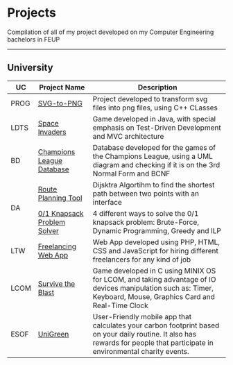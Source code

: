 # Projects
Compilation of all of my project developed on my Computer Engineering bachelors in FEUP

---
## University

<table>
  <thead>
    <tr>
      <th>UC</th>
      <th>Project Name</th>
      <th>Description</th>
    </tr>
  </thead>
  <tbody>
    <tr>
      <td> PROG </td>
      <td><a href="https://github.com/gomesidk/SVG-to-PNG">SVG-to-PNG</a></td>
      <td> Project developed to transform svg files into png files, using C++ CLasses</td>
    </tr>
    <tr>
      <td> LDTS </td>
      <td><a href="https://github.com/gomesidk/Space-Invaders">Space Invaders</a></td>
      <td> Game developed in Java, with special emphasis on Test-Driven Development and MVC architecture</td>
    </tr>
    <tr>
      <td> BD </td>
      <td><a href="https://github.com/gomesidk/ChampionsLeagueDatabase">Champions League Database</a></td>
      <td> Database developed for the games of the Champions League, using a UML diagram and checking if it is on the 3rd Normal Form and BCNF </td>
    </tr>
    <tr>
      <td rowspan=2>DA</td>
      <td><a href="https://github.com/gomesidk/Route-Planning-Tool">Route Planning Tool</a></td>
      <td> Dijsktra Algortihm to find the shortest path between two points with an interface </td>
    </tr>
    <tr>
      <td><a href="https://github.com/gomesidk/Knapsack-Problem">0/1 Knapsack Problem Solver</a></td>
      <td> 4 different ways to solve the 0/1 knapsack problem: Brute-Force, Dynamic Programming, Greedy and ILP  </td>
    </tr>
    <tr>
      <td> LTW </td>
      <td><a href="https://github.com/gomesidk/Freelancing-Web-App">Freelancing Web App</a></td>
      <td> Web App developed using PHP, HTML, CSS and JavaScript for hiring different freelancers for any kind of job  </td>
    </tr>
    <tr>
      <td> LCOM </td>
      <td><a href="https://github.com/gomesidk/Survive-the-Blast">Survive the Blast</a></td>
      <td> Game developed in C using MINIX OS for LCOM, and taking advantage of IO devices manipulation such as: Timer, Keyboard, Mouse, Graphics Card and Real-Time Clock </td>
    </tr>
    <tr>
      <td> ESOF </td>
      <td><a href="https://github.com/gomesidk/UniGreen">UniGreen</a></td>
      <td> User-Friendly mobile app that calculates your carbon footprint based on your daily routine. It also has rewards for people that participate in environmental charity events.  </td>
    </tr>
  </tbody>
</table>

